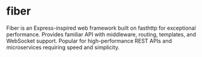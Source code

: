 # fiber

Fiber is an Express-inspired web framework built on fasthttp for exceptional performance. Provides familiar API with middleware, routing, templates, and WebSocket support. Popular for high-performance REST APIs and microservices requiring speed and simplicity.